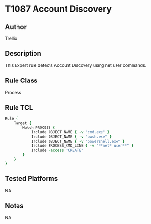 # T1087 Account Discovery


## Author
Trellix

## Description
This Expert rule detects Account Discovery using net user commands.

## Rule Class 
Process

## Rule TCL
```tcl
Rule {
    Target {
        Match PROCESS {
            Include OBJECT_NAME { -v "cmd.exe" }
            Include OBJECT_NAME { -v "pwsh.exe" }
            Include OBJECT_NAME { -v "powershell.exe" }
            Include PROCESS_CMD_LINE { -v "**net* user**" }
            Include -access "CREATE"
        }
    }
}
```

## Tested Platforms
NA

## Notes
NA
